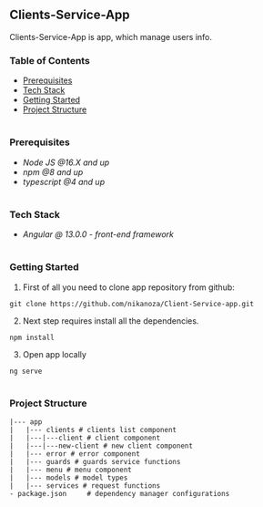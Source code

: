 ## Clients-Service-App

Clients-Service-App is app, which manage users info.

### Table of Contents
* [Prerequisites](#Prerequisites)
* [Tech Stack](#Tech-Stack)
* [Getting Started](#Getting-Started)
* [Project Structure](#Project-Structure)

#
### Prerequisites

*  *Node JS @16.X and up*
*  *npm @8 and up*
*  *typescript @4 and up*

#
### Tech Stack

* *Angular @ 13.0.0 - front-end framework*

#
### Getting Started
1. First of all you need to clone app repository from github:
```
git clone https://github.com/nikanoza/Client-Service-app.git
```
2. Next step requires install all the dependencies.

```
npm install
```
3. Open app locally

```
ng serve
```

#
### Project Structure

```
|--- app
|   |--- clients # clients list component
|   |---|---client # client component
|   |---|---new-client # new client component
|   |--- error # error component
|   |--- guards # guards service functions
|   |--- menu # menu component
|   |--- models # model types
|   |--- services # request functions
- package.json     # dependency manager configurations
```
